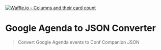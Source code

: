 [![Waffle.io - Columns and their card count](https://badge.waffle.io/xebia-france/google-calendar-conf-companion.svg?columns=all)](https://waffle.io/xebia-france/google-calendar-conf-companion)

# Google Agenda to JSON Converter
> Convert Google Agenda events to Conf Companion JSON
